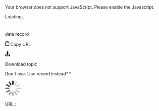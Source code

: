Your browser does not support JavaScript. Please enable the Javascript.

Loading...

# 

data record

![Copy URL](data-record_files/Copy.png)
Copy URL

![Download](data-record_files/Download.png)

Download topic

Don't use. Use *record* instead*.*

![In progress](data-record_files/activity-large.gif)

URL :
